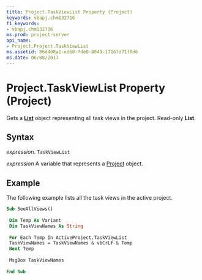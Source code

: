 ```yaml
---
title: Project.TaskViewList Property (Project)
keywords: vbapj.chm132716
f1_keywords:
- vbapj.chm132716
ms.prod: project-server
api_name:
- Project.Project.TaskViewList
ms.assetid: 86d408a2-ed60-fde0-8849-17167d71f6d6
ms.date: 06/08/2017
---
```



# Project.TaskViewList Property (Project)

Gets a  **[List](Project.List.md)** object representing all task views in the project. Read-only **List**.


## Syntax

 _expression_. `TaskViewList`

 _expression_ A variable that represents a [Project](./Project(enumerations).md) object.


## Example

The following example lists all the task views in the active project.


```vb
Sub SeeAllViews() 
 
 Dim Temp As Variant 
 Dim TaskViewNames As String 
 
 For Each Temp In ActiveProject.TaskViewList 
 TaskViewNames = TaskViewNames & vbCrLf & Temp 
 Next Temp 
 
 MsgBox TaskViewNames 
 
End Sub
```



